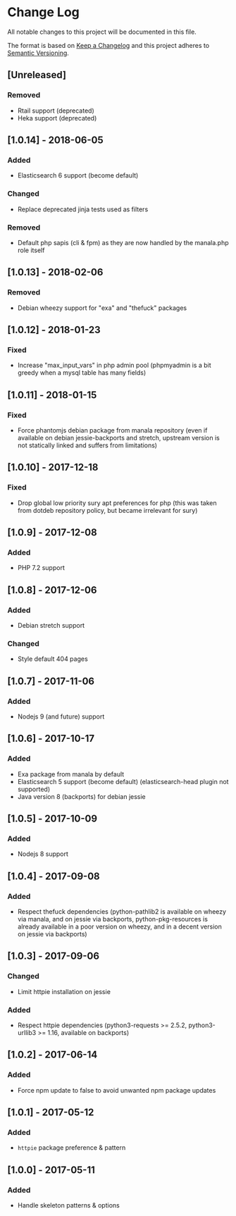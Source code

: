 # Change Log
All notable changes to this project will be documented in this file.

The format is based on [Keep a Changelog](http://keepachangelog.com/)
and this project adheres to [Semantic Versioning](http://semver.org/).

## [Unreleased]
### Removed
- Rtail support (deprecated)
- Heka support (deprecated)

## [1.0.14] - 2018-06-05
### Added
- Elasticsearch 6 support (become default)

### Changed
- Replace deprecated jinja tests used as filters

### Removed
- Default php sapis (cli & fpm) as they are now handled by the manala.php role itself

## [1.0.13] - 2018-02-06
### Removed
- Debian wheezy support for "exa" and "thefuck" packages

## [1.0.12] - 2018-01-23
### Fixed
- Increase "max_input_vars" in php admin pool (phpmyadmin is a bit greedy when
  a mysql table has many fields)

## [1.0.11] - 2018-01-15
### Fixed
- Force phantomjs debian package from manala repository (even if available on
  debian jessie-backports and stretch, upstream version is not statically linked
  and suffers from limitations)

## [1.0.10] - 2017-12-18
### Fixed
- Drop global low priority sury apt preferences for php (this was taken from dotdeb repository policy, but became irrelevant for sury)

## [1.0.9] - 2017-12-08
### Added
- PHP 7.2 support

## [1.0.8] - 2017-12-06
### Added
- Debian stretch support

### Changed
- Style default 404 pages

## [1.0.7] - 2017-11-06
### Added
- Nodejs 9 (and future) support

## [1.0.6] - 2017-10-17
### Added
- Exa package from manala by default
- Elasticsearch 5 support (become default) (elasticsearch-head plugin not supported)
- Java version 8 (backports) for debian jessie

## [1.0.5] - 2017-10-09
### Added
- Nodejs 8 support

## [1.0.4] - 2017-09-08
### Added
- Respect thefuck dependencies (python-pathlib2 is available on wheezy via manala,
  and on jessie via backports, python-pkg-resources is already available in a poor version on wheezy, and in a decent version on jessie via backports)

## [1.0.3] - 2017-09-06
### Changed
- Limit httpie installation on jessie

### Added
- Respect httpie dependencies (python3-requests >= 2.5.2, python3-urllib3 >= 1.16, available on backports)

## [1.0.2] - 2017-06-14
### Added
- Force npm update to false to avoid unwanted npm package updates

## [1.0.1] - 2017-05-12
### Added
- `httpie` package preference & pattern

## [1.0.0] - 2017-05-11
### Added
- Handle skeleton patterns & options
